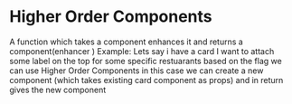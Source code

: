 # Higher Order Components
A function which takes a component enhances it and returns a component(enhancer )
Example:
Lets say i have a card I want to attach some label on the top for some specific restuarants based on the flag
we can use Higher Order Components in this case
we can create a new component (which takes existing card component as props) and in return gives the new component
